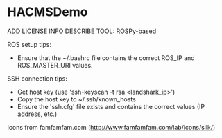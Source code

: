HACMSDemo
===============

ADD LICENSE INFO
DESCRIBE TOOL: ROSPy-based

ROS setup tips:
- Ensure that the ~/.bashrc file contains the correct ROS\_IP and ROS\_MASTER\_URI values.

SSH connection tips:
- Get host key (use 'ssh-keyscan -t rsa <landshark\_ip>')
- Copy the host key to ~/.ssh/known_hosts
- Ensure the 'ssh.cfg' file exists and contains the correct values (IP address, etc.)

Icons from famfamfam.com (http://www.famfamfam.com/lab/icons/silk/)
